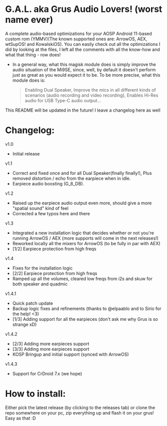 # G.A.L. aka Grus Audio Lovers! (worst name ever)

A complete audio-based optimizations for your AOSP Android 11-based custom rom (YMMV)(The known supported ones are: ArrowOS, AEX, wtSupOS! and KowalskiOS).
You can easily check out all the optimizations I did by looking at the files, I left all the comments with all the know-how and what that thing - row does!

- In a general way, what this magisk module does is simply improve the audio situation of the Mi9SE, since, well, by default it doesn't perform just as great as you would expect it to be. To be more precise, what this module does is:
	> Enabling Dual Speaker, 
	> Improve the mics in all different kinds of scenarios (audio recording and video recording), 
	> Enables Hi-Res audio for USB Type-C audio output...

This README will be updated in the future! I leave a changelog here as well

# Changelog:
v1.0
- Initial release

v1.1
-  Correct and fixed once and for all Dual Speaker(finally finally!), Plus removed distortion / echo from the earpiece when in idle.
-  Earpiece audio boosting (G_8_DB).

v1.2
- Raised up the earpiece audio output even more, should give a more "spatial sound" kind of feel
- Corrected a few typos here and there

v1.3
- Integrated a new installation logic that decides whether or not you're running ArrowOS / AEX (more supports will come in the next releases!)
- Reworked locally all the mixers for ArrowOS (to be fully in par with AEX)
- [1/2] Earpiece protection from high freqs

v1.4
- Fixes for the installation logic
- [2/2] Earpiece protection from high freqs
- Ramped up all the volumes, cleared low freqs from i2s and skuw for both speaker and quadmic

v1.4.1
- Quick patch update
- Backup logic fixes and refinements (thanks to @elpaablo and to Sirio for the help! <3)
- [1/3] Adding support for all the earpieces (don't ask me why Grus is so strange xD)

v1.4.2
- [2/3] Adding more earpieces support
- [3/3] Adding more earpieces support 
- KOSP Bringup and initial support (synced with ArrowOS)

v1.4.3
- Support for CrDroid 7.x (we hope)

# How to install:
Either pick the latest release (by clicking to the releases tab) or clone the repo somewhere on your pc, zip everything up and flash it on your grus! Easy as that :D
